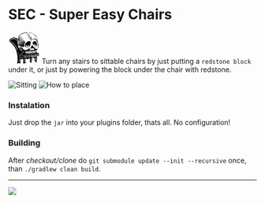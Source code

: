 # SEC - Super Easy Chairs

<img src="https://github.com/velnias75/SEC/raw/master/icon.svg" height="64px">  Turn any stairs to sittable chairs by just putting a `redstone block` under it, or just by powering the block under the chair with redstone.

![Sitting](https://user-images.githubusercontent.com/4481414/172078919-80c1cb25-5bc0-4f1b-8247-e217bb389ce9.png)
![How to place](https://user-images.githubusercontent.com/4481414/172078926-97a34a98-874c-421c-b9be-78e0b0c87d95.png)

### Instalation

Just drop the `jar` into your plugins folder, thats all. No configuration!

### Building
After *checkout/clone* do
`git submodule update --init --recursive` once, than `./gradlew clean build`.

---

![](https://bstats.org/signatures/bukkit/SEC%20-%20Super%20Easy%20Chairs.svg)
